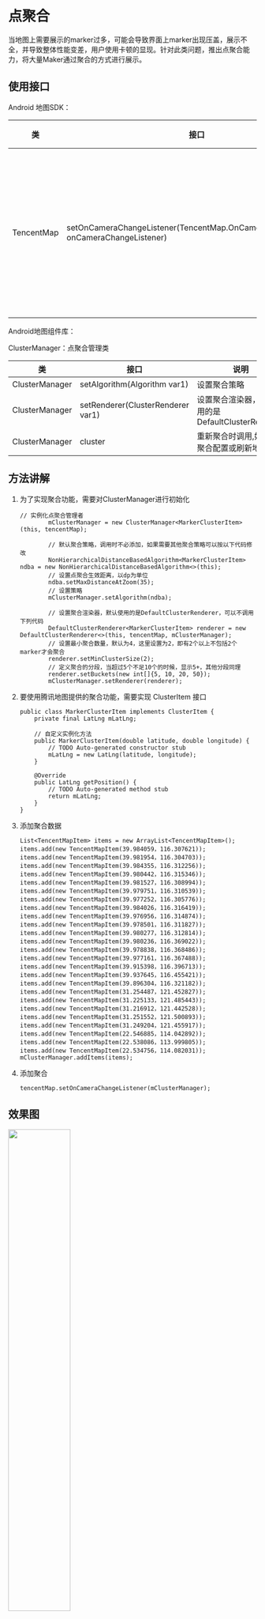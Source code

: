 # 点聚合

当地图上需要展示的marker过多，可能会导致界面上marker出现压盖，展示不全，并导致整体性能变差，用户使用卡顿的显现。针对此类问题，推出点聚合能力，将大量Maker通过聚合的方式进行展示。

## 使用接口

 Android 地图SDK：

| 类         | 接口                                                         | 说明                         |
| ---------- | ------------------------------------------------------------ | ---------------------------- |
| TencentMap | setOnCameraChangeListener(TencentMap.OnCameraChangeListener onCameraChangeListener) | 在地图变换监听接口中添加聚合 |

Android地图组件库：

ClusterManager：点聚合管理类

| 类             | 接口                              | 说明                                               |
| -------------- | --------------------------------- | -------------------------------------------------- |
| ClusterManager | setAlgorithm(Algorithm var1)      | 设置聚合策略                                       |
| ClusterManager | setRenderer(ClusterRenderer var1) | 设置聚合渲染器，默认使用的是DefaultClusterRenderer |
| ClusterManager | cluster                           | 重新聚合时调用,如更改聚合配置或刷新地图状态        |

## 方法讲解

1. 为了实现聚合功能，需要对ClusterManager进行初始化

   ```
   // 实例化点聚合管理者
           mClusterManager = new ClusterManager<MarkerClusterItem>(this, tencentMap);
   
           // 默认聚合策略，调用时不必添加，如果需要其他聚合策略可以按以下代码修改
           NonHierarchicalDistanceBasedAlgorithm<MarkerClusterItem> ndba = new NonHierarchicalDistanceBasedAlgorithm<>(this);
           // 设置点聚合生效距离，以dp为单位
           ndba.setMaxDistanceAtZoom(35);
           // 设置策略
           mClusterManager.setAlgorithm(ndba);
   
           // 设置聚合渲染器，默认使用的是DefaultClusterRenderer，可以不调用下列代码
           DefaultClusterRenderer<MarkerClusterItem> renderer = new DefaultClusterRenderer<>(this, tencentMap, mClusterManager);
           // 设置最小聚合数量，默认为4，这里设置为2，即有2个以上不包括2个marker才会聚合
           renderer.setMinClusterSize(2);
           // 定义聚合的分段，当超过5个不足10个的时候，显示5+，其他分段同理
           renderer.setBuckets(new int[]{5, 10, 20, 50});
           mClusterManager.setRenderer(renderer);
   ```

2. 要使用腾讯地图提供的聚合功能，需要实现 ClusterItem 接口

   ```
   public class MarkerClusterItem implements ClusterItem {
       private final LatLng mLatLng;
   
       // 自定义实例化方法
       public MarkerClusterItem(double latitude, double longitude) {
           // TODO Auto-generated constructor stub
           mLatLng = new LatLng(latitude, longitude);
       }
   
       @Override
       public LatLng getPosition() {
           // TODO Auto-generated method stub
           return mLatLng;
       }
   }
   ```

3. 添加聚合数据

   ```
   List<TencentMapItem> items = new ArrayList<TencentMapItem>();
   items.add(new TencentMapItem(39.984059，116.307621));
   items.add(new TencentMapItem(39.981954，116.304703));
   items.add(new TencentMapItem(39.984355，116.312256));
   items.add(new TencentMapItem(39.980442，116.315346));
   items.add(new TencentMapItem(39.981527，116.308994));
   items.add(new TencentMapItem(39.979751，116.310539));
   items.add(new TencentMapItem(39.977252，116.305776));
   items.add(new TencentMapItem(39.984026，116.316419));
   items.add(new TencentMapItem(39.976956，116.314874));
   items.add(new TencentMapItem(39.978501，116.311827));
   items.add(new TencentMapItem(39.980277，116.312814));
   items.add(new TencentMapItem(39.980236，116.369022));
   items.add(new TencentMapItem(39.978838，116.368486));
   items.add(new TencentMapItem(39.977161，116.367488));
   items.add(new TencentMapItem(39.915398，116.396713));
   items.add(new TencentMapItem(39.937645，116.455421));
   items.add(new TencentMapItem(39.896304，116.321182));
   items.add(new TencentMapItem(31.254487，121.452827));
   items.add(new TencentMapItem(31.225133，121.485443));
   items.add(new TencentMapItem(31.216912，121.442528));
   items.add(new TencentMapItem(31.251552，121.500893));
   items.add(new TencentMapItem(31.249204，121.455917));
   items.add(new TencentMapItem(22.546885，114.042892));
   items.add(new TencentMapItem(22.538086，113.999805));
   items.add(new TencentMapItem(22.534756，114.082031));
   mClusterManager.addItems(items);
   ```

4. 添加聚合

   ```
   tencentMap.setOnCameraChangeListener(mClusterManager);
   ```

## 效果图

<img src="http://p.qpic.cn/lbsconsole/0/a22900f7f0b0108ac815d32e092ba303/0" width="50%">

